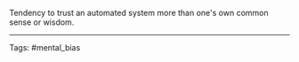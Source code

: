 Tendency to trust an automated system more than one's own common sense or wisdom.

____________________________
Tags: #mental_bias 